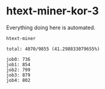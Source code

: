 # htext-miner-kor-3

Everything doing here is automated.

```
htext-miner

total: 4070/9855 (41.298833079655%)

job0: 736
job1: 854
job2: 799
job3: 879
job4: 802
```